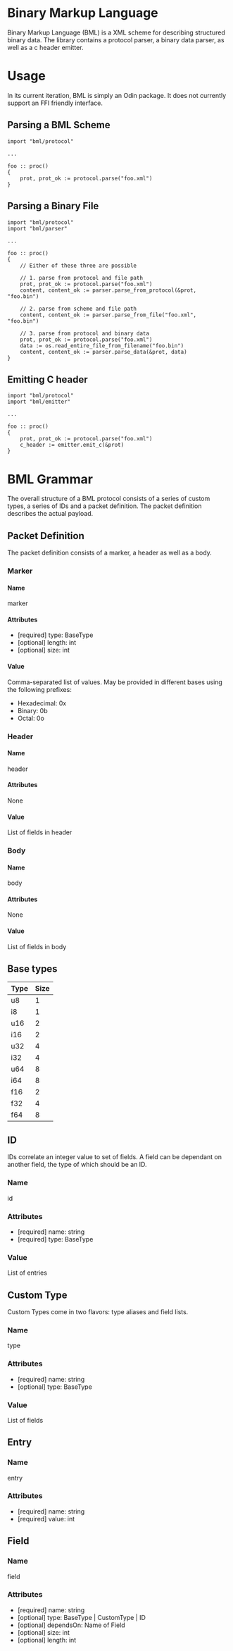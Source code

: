# Binary Markup Language
Binary Markup Language (BML) is a XML scheme for describing structured binary data. The library contains a protocol parser, a binary data parser, as well as a c header emitter.

# Usage
In its current iteration, BML is simply an Odin package. It does not currently support an FFI friendly interface.

## Parsing a BML Scheme
```
import "bml/protocol"

...

foo :: proc() 
{
    prot, prot_ok := protocol.parse("foo.xml")
}
```

## Parsing a Binary File
```
import "bml/protocol"
import "bml/parser"

...

foo :: proc()
{
    // Either of these three are possible

    // 1. parse from protocol and file path
    prot, prot_ok := protocol.parse("foo.xml")
    content, content_ok := parser.parse_from_protocol(&prot, "foo.bin")

    // 2. parse from scheme and file path
    content, content_ok := parser.parse_from_file("foo.xml", "foo.bin")

    // 3. parse from protocol and binary data
    prot, prot_ok := protocol.parse("foo.xml")
    data := os.read_entire_file_from_filename("foo.bin")
    content, content_ok := parser.parse_data(&prot, data)
}
```

## Emitting C header
```
import "bml/protocol"
import "bml/emitter"

...

foo :: proc()
{
    prot, prot_ok := protocol.parse("foo.xml")
    c_header := emitter.emit_c(&prot)
}
```

# BML Grammar
The overall structure of a BML protocol consists of a series of custom types, a series of IDs and a packet definition. The packet definition describes the actual payload.

## Packet Definition
The packet definition consists of a marker, a header as well as a body.

### Marker
#### Name
marker
#### Attributes
- [required] type: BaseType
- [optional] length: int
- [optional] size: int
#### Value
Comma-separated list of values. May be provided in different bases using the following prefixes:
- Hexadecimal: 0x
- Binary: 0b
- Octal: 0o

### Header
#### Name
header
#### Attributes
None
#### Value
List of fields in header

### Body
#### Name
body
#### Attributes
None
#### Value
List of fields in body


## Base types
| Type  | Size  |
|  ---  |  ---  |
| u8    | 1     |
| i8    | 1     |
| u16   | 2     |
| i16   | 2     |
| u32   | 4     |
| i32   | 4     |
| u64   | 8     |
| i64   | 8     |
| f16   | 2     |
| f32   | 4     |
| f64   | 8     |


## ID
IDs correlate an integer value to set of fields. A field can be dependant on another field, the type of which should be an ID.
### Name
id
### Attributes
- [required] name: string
- [required] type: BaseType
### Value
List of entries

## Custom Type
Custom Types come in two flavors: type aliases and field lists.
### Name
type
### Attributes
- [required] name: string
- [optional] type: BaseType
### Value
List of fields

## Entry
### Name
entry
### Attributes
- [required] name: string
- [required] value: int

## Field
### Name
field
### Attributes
- [required] name: string
- [optional] type: BaseType | CustomType | ID
- [optional] dependsOn: Name of Field
- [optional] size: int
- [optional] length: int

